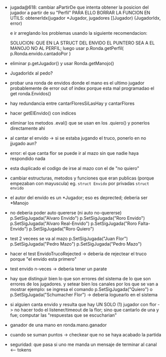 - jugada@618:
    cambiar aPartirDe
    que intenta obtener la posicion del jugador a partir de su "Perfil"
    PARA ELLO BORRAR LA FUNCION EN UTILS:
    obtenerIdx(jugador *Jugador, jugadores []Jugador) (JugadorIdx, error)

    e ir arreglando los problemas usando la siguiente recomendacion:

    SOLUCION: QUE EN LA STRUCT DEL ENVIDO EL PUNTERO SEA A EL MANOJO NO AL PERFIL;
    luego usar p.Ronda.getPerfil( p.Ronda.envido.cantadoPor )

    

- eliminar p.getJugador() y usar Ronda.getManojo()

- JugadorIdx al pedo?

- probar una ronda de envidos donde el mano es el ultimo jugador
    probablemente de error out of index porque esta mal programadao
    el get ronda.Envidos()

- hay redundancia entre cantarFloresSiLasHay y cantarFlores

- hacer getElEnvido() con indices

- eliminar los metodos .eval() que se usan en los .quiero() y ponerlos directamente ahi

- al cantar el envido -> si se estaba jugando el truco, ponerlo en no jjugado aun?

- error: el que canta flor se puede ir al mazo sin que nadie haya respondido nada

- esta duplicado el codigo de irse al mazo con el de "no quiero"

- cambiar estructuras, metodos y funciones que eran publicas (porque empezaban con mayuscula) eg. `struct Envido` por privadas `struct envido`

- el autor del envido es un *Jugador; eso es deprected; deberia ser
    *Manojo
    
-   no deberia poder auto quererse   (ni auto no-quererse)
    p.SetSigJugada("Alvaro Envido")
	p.SetSigJugada("Roro Envido")
	p.SetSigJugada("Alvaro Real-Envido")
	p.SetSigJugada("Roro Falta-Envido")
	p.SetSigJugada("Roro Quiero")

-   test 2 vecees se va al mazo
    p.SetSigJugada("Juan Flor")
    p.SetSigJugada("Pedro Mazo")
	p.SetSigJugada("Pedro Mazo")

- hacer el test EnvidoTrucoRejected -> deberia de rejectear el truco porque "el envido esta primero"

- test envido n-veces -> deberia tener un parate

- hay que distinguir bien lo que son errores del sistema de lo que son errores de los jugadores.
    y setear bien los canales por los que se van a mostrar
    ejemplo:
        se ingresa el comando p.SetSigJugada("Quiero") o p.SetSigJugada("Schumacher Flor")
        ->
        deberia loguearlo en el sistema

- si alguien canta envido y resulta que hay UN SOLO (1) jugador con flor ->
    no hacer todo el listener/timeout de la flor; sino que cantarlo de una y fue;
    computar las "respuestas que se escucharian"

- ganador de una mano en ronda.mano.ganador

- cuando se suman puntos -> checkear que no se haya acabado la partida

- seguridad: que pasa si uno me manda un mensaje de terminar al canal <-- tokens
